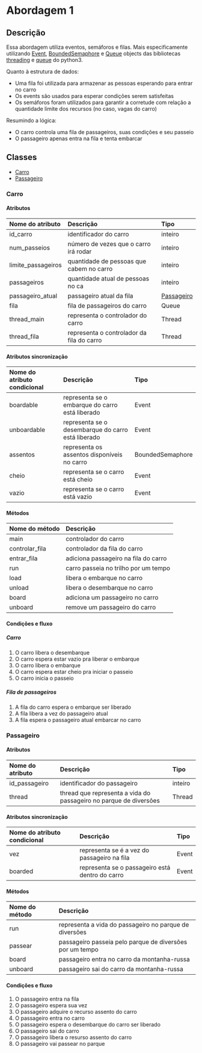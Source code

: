 # Abordagem 1

## Descrição

Essa abordagem utiliza eventos, semáforos e filas. Mais especificamente utilizando [Event](https://docs.python.org/3/library/threading.html#event-objects), [BoundedSemaphore](https://docs.python.org/3/library/threading.html#semaphore-objects) e [Queue](https://docs.python.org/3/library/queue.html#queue-objects) objects das bibliotecas [threading](https://docs.python.org/3/library/threading.html) e  [queue](https://docs.python.org/3/library/queue.html) do python3.

Quanto à estrutura de dados:

* Uma fila foi utilizada para armazenar as pessoas esperando para entrar no carro
* Os events são usados para esperar condições serem satisfeitas
* Os semáforos foram utilizados para garantir a corretude com relação a quantidade limite dos recursos \(no caso, vagas do carro\)

Resumindo a lógica:

* O carro controla uma fila de passageiros, suas condições e seu passeio
* O passageiro apenas entra na fila e tenta embarcar

## Classes

* [Carro](#carro)
* [Passageiro](#passageiro)

### Carro

#### Atributos

| Nome do atributo | Descrição | Tipo |
| :--- | :--- | :--- |
| id\_carro | identificador do carro | inteiro |
| num\_passeios | número de vezes que o carro irá rodar | inteiro |
| limite\_passageiros | quantidade de pessoas que cabem no carro | inteiro |
| passageiros | quantidade atual de pessoas no ca | inteiro |
| passageiro\_atual | passageiro atual da fila | [Passageiro](#passageiro) |
| fila | fila de passageiros do carro | Queue |
| thread\_main | representa o controlador do carro | Thread |
| thread\_fila | representa o controlador da fila do carro | Thread |

#### Atributos sincronização

| Nome do atributo condicional | Descrição | Tipo |
| :--- | :--- | :--- |
| boardable | representa se o embarque do carro está liberado | Event |
| unboardable | representa se o desembarque do carro está liberado | Event |
| assentos | representa os assentos disponíveis no carro | BoundedSemaphore |
| cheio | representa se o carro está cheio | Event |
| vazio | representa se o carro está vazio | Event |

#### Métodos

| Nome do método | Descrição |
| :--- | :--- |
| main | controlador do carro |
| controlar\_fila | controlador da fila do carro |
| entrar\_fila | adiciona passageiro na fila do carro |
| run | carro passeia no trilho por um tempo |
| load | libera o embarque no carro |
| unload | libera o desembarque no carro |
| board | adiciona um passageiro no carro |
| unboard | remove um passageiro do carro |

#### Condições e fluxo

##### Carro

1. O carro libera o desembarque
2. O carro espera estar vazio pra liberar o embarque
3. O carro libera o embarque
4. O carro espera estar cheio pra iniciar o passeio
5. O carro inicia o passeio

##### Fila de passageiros

1. A fila do carro espera o embarque ser liberado
2. A fila libera a vez do passageiro atual
3. A fila espera o passageiro atual embarcar no carro

### Passageiro

#### Atributos

| Nome do atributo | Descrição | Tipo |
| :--- | :--- | :--- |
| id\_passageiro | identificador do passageiro | inteiro |
| thread | thread que representa a vida do passageiro no parque de diversões | Thread |

#### Atributos sincronização

| Nome do atributo condicional | Descrição | Tipo |
| :--- | :--- | :--- |
| vez | representa se é a vez do passageiro na fila | Event |
| boarded | representa se o passageiro está dentro do carro | Event |

#### Métodos

| Nome do método | Descrição |
| :--- | :--- |
| run | representa a vida do passageiro no parque de diversões |
| passear | passageiro passeia pelo parque de diversões por um tempo |
| board | passageiro entra no carro da montanha-russa |
| unboard | passageiro sai do carro da montanha-russa |

#### Condições e fluxo

1. O passageiro entra na fila
2. O passageiro espera sua vez
3. O passageiro adquire o recurso assento do carro
4. O passageiro entra no carro
5. O passageiro espera o desembarque do carro ser liberado
6. O passageiro sai do carro
7. O passageiro libera o resurso assento do carro
8. O passageiro vai passear no parque



